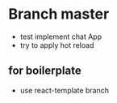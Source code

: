 # Branch master

- test implement chat App
- try to apply hot reload

## for boilerplate

- use react-template branch
